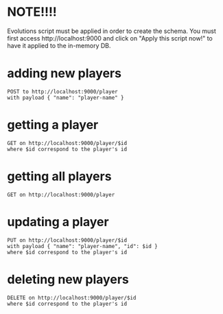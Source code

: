 NOTE!!!!
========
Evolutions script must be applied in order to create the schema. 
You must first access http://localhost:9000 and click on "Apply this script now!" 
to have it applied to the in-memory DB.

adding new players
==================
    POST to http://localhost:9000/player 
    with payload { "name": "player-name" }


getting a player
=================
    GET on http://localhost:9000/player/$id
    where $id correspond to the player's id


getting all players
===================
    GET on http://localhost:9000/player    


updating a player
=================
    PUT on http://localhost:9000/player/$id
    with payload { "name": "player-name", "id": $id }
    where $id correspond to the player's id
    

deleting new players
====================
    DELETE on http://localhost:9000/player/$id
    where $id correspond to the player's id    